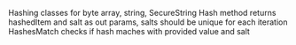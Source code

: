 Hashing classes for byte array, string, SecureString
Hash method returns hashedItem and salt as out params, salts should be unique for each iteration
HashesMatch checks if hash maches with provided value and salt
